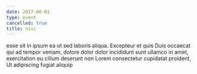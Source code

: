 ```yaml
---
date: 2017-08-01
type: event
cancelled: true
title: nisi
---
```

esse sit in ipsum ea ut sed laboris aliqua. Excepteur et quis Duis occaecat qui ad tempor veniam, dolore dolor dolor incididunt sunt ullamco in amet, exercitation eu cillum deserunt non Lorem consectetur cupidatat proident, Ut adipiscing fugiat aliquip